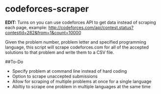 # codeforces-scraper

**EDIT:** Turns on you can use codeforces API to get data instead of scraping each page, example: http://codeforces.com/api/contest.status?contestId=282&from=1&count=10000

Given the problem number, problem letter and specified programming language, this script will scrape codeforces.com for all of the accepted solutions to that problem and write them to a CSV file.

##To-Do
- Specify problem at command line instead of hard coding
- Option to scrape unaccepted submissions 
- Allow for scraping of multiple problems at once for a single language
- Abiltiy to scrape one problem in multiple languages at the same time
